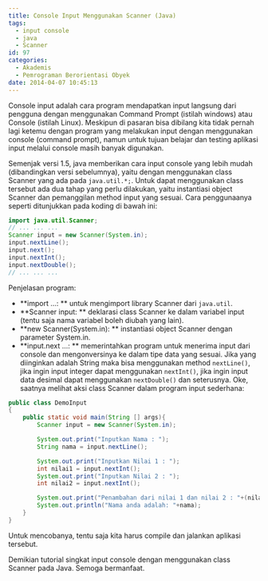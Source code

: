 ```yaml
---
title: Console Input Menggunakan Scanner (Java)
tags:
  - input console
  - java
  - Scanner
id: 97
categories:
  - Akademis
  - Pemrograman Berorientasi Obyek
date: 2014-04-07 10:45:13
---
```


Console input adalah cara program mendapatkan input langsung dari pengguna dengan menggunakan Command Prompt (istilah windows) atau Console (istilah Linux). Meskipun di pasaran bisa dibilang kita tidak pernah lagi ketemu dengan program yang melakukan input dengan menggunakan console (command prompt), namun untuk tujuan belajar dan testing aplikasi input melalui console masih banyak digunakan.

Semenjak versi 1.5, java memberikan cara input console yang lebih mudah (dibandingkan versi sebelumnya), yaitu dengan menggunakan class Scanner yang ada pada `java.util.*;`. Untuk dapat menggunakan class tersebut ada dua tahap yang perlu dilakukan, yaitu instantiasi object Scanner dan pemanggilan method input yang sesuai. <!--more-->Cara penggunaanya seperti ditunjukkan pada koding di bawah ini:

```java
import java.util.Scanner;
// ... ... ...
Scanner input = new Scanner(System.in);
input.nextLine();
input.next();
input.nextInt();
input.nextDouble();
// ... ... ...
```

Penjelasan program:

*   **import ...: ** untuk mengimport library Scanner dari `java.util`.
*   **Scanner input: ** deklarasi class Scanner ke dalam variabel input (tentu saja nama variabel boleh diubah yang lain).
*   **new Scanner(System.in): ** instantiasi object Scanner dengan parameter System.in.
*   **input.next ...: ** memerintahkan program untuk menerima input dari console dan mengonversinya ke dalam tipe data yang sesuai. Jika yang diinginkan adalah String maka bisa menggunakan method `nextLine()`, jika ingin input integer dapat menggunakan `nextInt()`, jika ingin input data desimal dapat menggunakan `nextDouble()` dan seterusnya.
Oke, saatnya melihat aksi class Scanner dalam program input sederhana:

```java
public class DemoInput
{
    public static void main(String [] args){
        Scanner input = new Scanner(System.in);                

        System.out.print("Inputkan Nama : ");
        String nama = input.nextLine();

        System.out.print("Inputkan Nilai 1 : ");
        int nilai1 = input.nextInt();
        System.out.print("Inputkan Nilai 2 : ");
        int nilai2 = input.nextInt();

        System.out.print("Penambahan dari nilai 1 dan nilai 2 : "+(nilai1+nilai2));
        System.out.println("Nama anda adalah: "+nama);
    }
}
```

Untuk mencobanya, tentu saja kita harus compile dan jalankan aplikasi tersebut.

Demikian tutorial singkat input console dengan menggunakan class Scanner pada Java. Semoga bermanfaat.